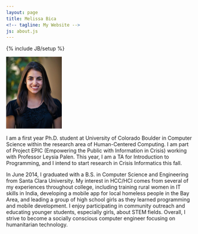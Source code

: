 ```yaml
---
layout: page
title: Melissa Bica
<!-- tagline: My Website -->
js: about.js
---
```

{% include JB/setup %}

<img src="assets/images/me.jpg" width="30%" class="left"/>

I am a first year Ph.D. student at University of Colorado Boulder in Computer Science within the research area of Human-Centered Computing. I am part of Project EPIC (Empowering the Public with Information in Crisis) working with Professor Leysia Palen. This year, I am a TA for Introduction to Programming, and I intend to start research in Crisis Informatics this fall.

In June 2014, I graduated with a B.S. in Computer Science and Engineering from Santa Clara University.  My interest in HCC/HCI comes from several of my experiences throughout college, including training rural women in IT skills in India, developing a mobile app for local homeless people in the Bay Area, and leading a group of high school girls as they learned programming and mobile development. I enjoy participating in community outreach and educating younger students, especially girls, about STEM fields. Overall, I strive to become a socially conscious computer engineer focusing on humanitarian technology.

<!-- 
Read [Jekyll Quick Start](http://jekyllbootstrap.com/usage/jekyll-quick-start.html)

Complete usage and documentation available at: [Jekyll Bootstrap](http://jekyllbootstrap.com)

## Update Author Attributes

In `_config.yml` remember to specify your own data:
    
    title : Melissa's Website =)
    
    author :
      name : Name Lastname
      email : blah@email.test
      github : username
      twitter : username

The theme should reference these variables whenever needed.
    
## Sample Posts

This blog contains sample posts which help stage pages and blog data.
When you don't need the samples anymore just delete the `_posts/core-samples` folder.

    $ rm -rf _posts/core-samples

Here's a sample "posts list".

<ul class="posts">
  {% for post in site.posts %}
    <li><span>{{ post.date | date_to_string }}</span> &raquo; <a href="{{ BASE_PATH }}{{ post.url }}">{{ post.title }}</a></li>
  {% endfor %}
</ul>

## To-Do

This theme is still unfinished. If you'd like to be added as a contributor, [please fork](http://github.com/plusjade/jekyll-bootstrap)!
We need to clean up the themes, make theme usage guides with theme-specific markup examples.

 -->